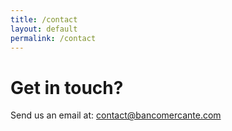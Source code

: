 ```yaml
---
title: /contact
layout: default
permalink: /contact
---
```


# Get in touch?

Send us an email at: <contact@bancomercante.com>
